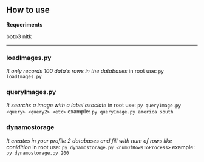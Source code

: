 ## How to use

**Requeriments**

boto3
nltk
___
### loadImages.py
_It only records 100 data's rows in the databases_
in root use: `py loadImages.py`

### queryImages.py
_It searchs a image with a label asociate_
in root use: `py queryImage.py <query> <query2> <etc>` 
example: `py queryImage.py america south`

### dynamostorage
_It creates in your profile 2 databases and fill with num of rows like conidition_
in root use: `py dynamostorage.py <numOfRowsToProcess>`
example: `py dynamostorage.py 200`
